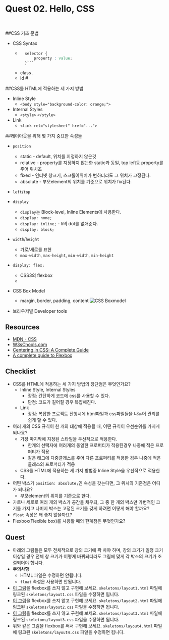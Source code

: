 # Quest 02. Hello, CSS
<br>

##CSS 기초 문법
* CSS Syntax
	* ```CSS
		selector { 
			property : value;
		}```
	* class .
	* id #

##CSS를 HTML에 적용하는 세 가지 방법
* Inline Style 
  * `<body style="background-color: orange;">`
* Internal Styles 
  * `<style>` `</style>` 
* Link 
  * `<link rel="stylesheet" href="...">`

##레이아웃을 위해 몇 가지 중요한 속성들
  * `position`
	 * static - default, 위치를 지정하지 않은것
	 * relative - property를 지정하지 않는한 static과 동일, top left등 property를 주어 위치조
	 * fixed - 인터넷 창크기, 스크롤이위치가 변하더라도 그 위치가 고정된다.
	 * absolute - 부모element의 위치를 기준으로 위치가 fix된다. 
  * `left`/`top`
  * `display`
	  * `display`는 Block-level, Inline Elements에 사용한다.
	  * `display: none;`
	  * `display: inline;` - li의 dot를 없애준다.
	  * `display: block;`
  * `width`/`height`
	  * 가로/세로를 표현
	  * `max-width`, `max-height`, `min-width`, `min-height`
  * `display: flex;`
	  * CSS3의 flexbox
	  * 
  * CSS Box Model
	  * margin, border, padding, content
![CSS Boxmodel](http://postfiles3.naver.net/20151113_2/kyuchang90_1447406426196U5jn8_PNG/%BD%BA%C5%A9%B8%B0%BC%A6_2015-11-13_%BF%C0%C8%C4_6.19.20.png?type=w2)

* 브라우저별 Developer tools

## Resources
* [MDN - CSS](https://developer.mozilla.org/ko/docs/Web/CSS)
* [W3sChools.com](http://www.w3schools.com/css/default.asp)
* [Centering in CSS: A Complete Guide](https://css-tricks.com/centering-css-complete-guide/)
* [A complete guide to Flexbox](https://css-tricks.com/snippets/css/a-guide-to-flexbox/)

## Checklist
* CSS를 HTML에 적용하는 세 가지 방법의 장단점은 무엇인가요?
	* Inline Style, Internal Styles
		* 장점: 간단하게 코드에 css를 사용할 수 있다.
		* 단점: 코드가 길어질 경우 복잡해진다. 
 	* Link 
	 	* 장점: 복잡한 프로젝트 진행시에 html파일과 css파일들을 나누어 관리를 쉽게 할 수 있다.
* 여러 개의 CSS 규칙이 한 개의 대상에 적용될 때, 어떤 규칙이 우선순위를 가지게 되나요?
	* 가장 마지막에 지정된 스타일을 우선적으로 적용한다.
		* 한개의 선택자에 여러개의 동일한 프로퍼티가 적용된경우 나중에 적은 프로퍼티가 적용
		* 같은 태그에 다중클래스를 주어 다른 프로퍼티를 적용한 경우 나중에 적은 클래스의 프로퍼티가  적용
	* CSS를 HTML에 적용하는 세 가지 방법중 Inline Style을 우선적으로 적용한다.
* 어떤 박스가 `position: absolute;`인 속성을 갖는다면, 그 위치의 기준점은 어디가 되나요?
	* 부모element의 위치를 기준으로 한다.
* 가로나 세로로 여러 개의 박스가 공간을 채우되, 그 중 한 개의 박스만 가변적인 크기를 가지고 나머지 박스는 고정된 크기를 갖게 하려면 어떻게 해야 할까요?
* `float` 속성은 왜 좋지 않을까요?
* Flexbox(Flexible box)를 사용할 때의 한계점은 무엇인가요?

## Quest
* 아래의 그림들은 모두 전체적으로 창의 크기에 꽉 차야 하며, 창의 크기가 일정 크기 이상일 경우 전체 창 크기가 어떻게 바뀌되더라도 그림에 맞게 각 박스의 크기가 조절되어야 합니다.
* **주의사항**
  * HTML 파일은 수정하면 안됩니다.
  * `float` 속성은 사용하면 안됩니다.
* [이 그림](layout1.png)을 flexbox를 쓰지 않고 구현해 보세요. `skeletons/layout1.html` 파일에 링크된 `skeletons/layout1.css` 파일을 수정하면 됩니다.
* [이 그림](layout2.png)을 flexbox를 쓰지 않고 구현해 보세요. `skeletons/layout2.html` 파일에 링크된 `skeletons/layout2.css` 파일을 수정하면 됩니다.
* [이 그림](layout3.png)을 flexbox를 쓰지 않고 구현해 보세요. `skeletons/layout3.html` 파일에 링크된 `skeletons/layout3.css` 파일을 수정하면 됩니다.
* 위와 같은 그림을 flexbox를 써서 구현해 보세요. `skeletons/layout4.html` 파일에 링크된 `skeletons/layout4.css` 파일을 수정하면 됩니다.
